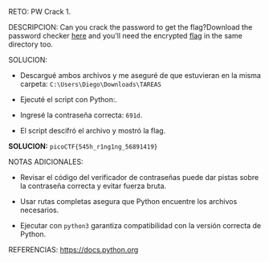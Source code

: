RETO:
PW Crack 1.

DESCRIPCION:
Can you crack the password to get the flag?Download the password checker [here](https://artifacts.picoctf.net/c/10/level1.py) and you'll need the encrypted [flag](https://artifacts.picoctf.net/c/10/level1.flag.txt.enc) in the same directory too.

SOLUCION:
- Descargué ambos archivos y me aseguré de que estuvieran en la misma carpeta:
`C:\Users\Diego\Downloads\TAREAS`

- Ejecuté el script con Python:.

- Ingresé la contraseña correcta: `691d`.

- El script descifró el archivo y mostró la flag.

**SOLUCION:** `picoCTF{545h_r1ng1ng_56891419}`

NOTAS ADICIONALES:
- Revisar el código del verificador de contraseñas puede dar pistas sobre la contraseña correcta y evitar fuerza bruta.

- Usar rutas completas asegura que Python encuentre los archivos necesarios.

- Ejecutar con `python3` garantiza compatibilidad con la versión correcta de Python.


REFERENCIAS:
https://docs.python.org